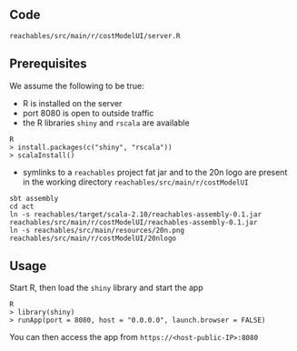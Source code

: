 ## Code
```
reachables/src/main/r/costModelUI/server.R
```

## Prerequisites
We assume the following to be true:
- R is installed on the server
- port 8080 is open to outside traffic
- the R libraries `shiny` and `rscala` are available
```
R
> install.packages(c("shiny", "rscala"))
> scalaInstall()
```
- symlinks to a `reachables` project fat jar and to the 20n logo are present in the working directory `reachables/src/main/r/costModelUI`
```
sbt assembly
cd act
ln -s reachables/target/scala-2.10/reachables-assembly-0.1.jar reachables/src/main/r/costModelUI/reachables-assembly-0.1.jar
ln -s reachables/src/main/resources/20n.png reachables/src/main/r/costModelUI/20nlogo
```
## Usage
Start R, then load the `shiny` library and start the app
```
R
> library(shiny)
> runApp(port = 8080, host = "0.0.0.0", launch.browser = FALSE)
```
You can then access the app from `https://<host-public-IP>:8080`

